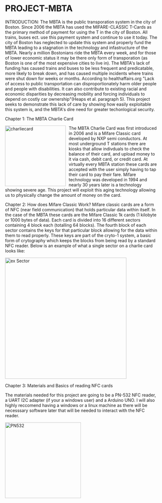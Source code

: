 # PROJECT-MBTA

INTRODUCTION:
The MBTA is the public transporation system in the city of Boston. Since 2006 the MBTA has used the MIFARE-CLASSIC T-Cards as the primary method of payment for using the T in the city of Boston. All trains, buses ect. use this payment system and continue to use it today. The city of Boston has neglected to update this system and properly fund the MBTA leading to a stagnation in the technology and infastructure of the MBTA. 
Nearly a million Bostonians ride the MBTA every week, and for those of lower economic status it may be there only form of transporation (as Boston is one of the most expensive cities to live in). The MBTA's lack of funding has caused trains and buses to be less frequent and predicatable, more likely to break down, and has caused multiple incidents where trains were shut down for weeks or months. According to healthaffairs.org "Lack of access to public transportation can disproportionately harm older people and people with disabilities. It can also contribute to existing racial and economic disparities by decreasing mobility and forcing individuals to depend on costly car ownership"(Heaps et al. paragraph 5). This project seeks to demonstrate this lack of care by showing how easily exploitable this system is, and the MBTA's dire need for greater techonlogical security.

Chapter 1: The MBTA Charlie Card

<img src="https://github.com/user-attachments/assets/b1e51d0b-8cd5-4c20-b9b0-0d7f43c04925" alt="charliecard" width="200" style="float: left; margin-right: 10px;"/>

The MBTA Charlie Card was first introduced in 2006 and is a Mifare Classic card developed by NXP semi conductors. At most underground T stations there are kiosks that allow indivduals to check the balance of their card, and upload money to it via cash, debit card, or credit card. At virtually every MBTA station these cards are accepted with the user simply having to tap their card to pay their fare. Mifare technology was developed in 1994 and nearly 30 years later is a technology showing severe age. This project will exploit this aging technology allowing us to physically change the amount of money on the card.

Chapter 2: How does Mifare Classic Work?
Mifare classic cards are a form of NFC (near field communication) that holds particular data within itself. In the case of the MBTA these cards are the Mifare Classic 1k cards (1 kilobyte or 1000 bytes of data). Each card is divided into 16 different sectors containing 4 block each (totalling 64 blocks). The fourth block of each sector contains the keys for that particular block allowing for the data within them to read properly. These keys are part of the cryto-1 system, a basic form of crytography which keeps the blocks from being read by a standard NFC reader.
Below is an example of what a single sector on a charlie card looks like:

<img src="https://github.com/user-attachments/assets/5419744c-09ce-4d37-8514-b35ee56e9730" alt="ex Sector" width="400"/>


Chapter 3: Materials and Basics of reading NFC cards

The materials needed for this project are going to be a PN-532 NFC reader, a UART I2C adapter (if your a windows user) and a Arduino UNO. I will also highly reccomend having a windows or a linux machine as there will be necesssary software later that will be needed to interact with the NFC reader.

<img src="https://github.com/user-attachments/assets/c7bcaeff-ae75-4549-8a5d-6f9b874cfefb" alt="PN532" width="250"/>



